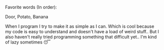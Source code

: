 Favorite words (In order):

Door,
Potato,
Banana

When I program I try to make it as simple as I can.
Which is cool because my code is easy to understand and doesn't have a load of weird stuff..
But I also haven't really tried programming something that difficult yet.. I'm kind of lazy sometimes 😴
